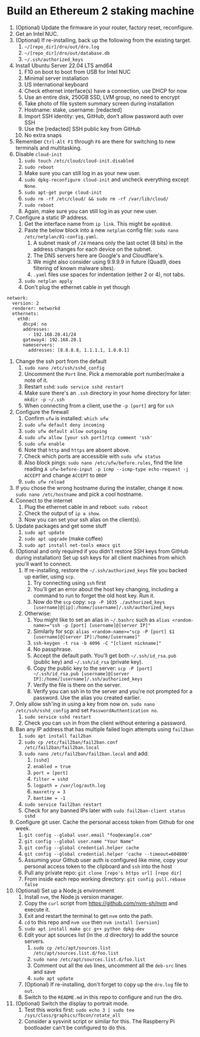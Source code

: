 # Build an Ethereum 2 staking machine

1. (Optional) Update the firmware in your router, factory reset, reconfigure.
1. Get an Intel NUC.
1. (Optional) If re-installing, back up the following from the existing target.
    1. `~/[repo_dir]/dro/out/dro.log`
    1. `~/[repo_dir]/dro/out/database.db`
    1. `~/.ssh/authorized_keys`
1. Install Ubuntu Server 22.04 LTS amd64
    1. F10 on boot to boot from USB for Intel NUC
    1. Minimal server installation
    1. US international keyboard
    1. Check ethernet interface(s) have a connection, use DHCP for now
    1. Use an entire disk, 250GB SSD, LVM group, no need to encrypt
    1. Take photo of file system summary screen during installation
    1. Hostname: stake, username: [redacted]
    1. Import SSH identity: yes, GitHub, don’t allow password auth over SSH
    1. Use the [redacted] SSH public key from GitHub
    1. No extra snaps
1. Remember `Ctrl-Alt F1` through `F6` are there for switching to new terminals and multitasking.
1. Disable `cloud-init`
    1. `sudo touch /etc/cloud/cloud-init.disabled`
    1. `sudo reboot`
    1. Make sure you can still log in as your new user.
    1. `sudo dpkg-reconfigure cloud-init` and uncheck everything except `None`.
    1. `sudo apt-get purge cloud-init`
    1. `sudo rm -rf /etc/cloud/ && sudo rm -rf /var/lib/cloud/`
    1. `sudo reboot`
    1. Again, make sure you can still log in as your new user.
1. Configure a static IP address.
    1. Get the interface name from `ip link`. This might be `epn88s0`.
    1. Paste the below block into a new `netplan` config file: `sudo nano /etc/netplan/01-config.yaml`.
        1. A subnet mask of `/24` means only the last octet (8 bits) in the address changes for each device on the subnet.
        1. The DNS servers here are Google's and Cloudflare's.
        1. We might also consider using 9.9.9.9 in future (Quad9, does filtering of known malware sites).
        1. `.yaml` files use spaces for indentation (either 2 or 4), not tabs.
    1. `sudo netplan apply`
    1. Don't plug the ethernet cable in yet though
```
network:
  version: 2
  renderer: networkd
  ethernets:
    eth0:
      dhcp4: no
      addresses:
        - 192.168.20.41/24
      gateway4: 192.168.20.1
      nameservers:
        addresses: [8.8.8.8, 1.1.1.1, 1.0.0.1]
```
1. Change the ssh port from the default
    1. `sudo nano /etc/ssh/sshd_config`
    1. Uncomment the `Port` line. Pick a memorable port number/make a note of it.
    1. Restart `sshd`: `sudo service sshd restart`
    1. Make sure there's an `.ssh` directory in your home directory for later: `mkdir -p ~/.ssh`
    1. When connecting from a client, use the `-p [port]` arg for `ssh`
1. Configure the firewall
    1. Confirm `ufw` is installed: `which ufw`
    1. `sudo ufw default deny incoming`
    1. `sudo ufw default allow outgoing`
    1. `sudo ufw allow [your ssh port]/tcp comment 'ssh'`
    1. `sudo ufw enable`
    1. Note that `http` and `https` are absent above.
    1. Check which ports are accessible with `sudo ufw status`
    1. Also block pings: `sudo nano /etc/ufw/before.rules`, find the line reading `A ufw-before-input -p icmp --icmp-type echo-request -j ACCEPT` and change `ACCEPT` to `DROP`
    1. `sudo ufw reload`
1. If you chose the wrong hostname during the installer, change it now. `sudo nano /etc/hostname` and pick a cool hostname.
1. Connect to the internet
    1. Plug the ethernet cable in and reboot: `sudo reboot`
    1. Check the output of `ip a show`.
    1. Now you can set your ssh alias on the client(s).
1. Update packages and get some stuff
    1. `sudo apt update`
    1. `sudo apt upgrade` (make coffee)
    1. `sudo apt install net-tools emacs git`
1. (Optional and only required if you didn't restore SSH keys from GitHub during installation) Set up ssh keys for all client machines from which you'll want to connect.
    1. If re-installing, restore the `~/.ssh/authorized_keys` file you backed up earlier, using `scp`.
        1. Try connecting using `ssh` first
        1. You'll get an error about the host key changing, including a command to run to forget the old host key. Run it.
        1. Now do the `scp` copy: `scp -P 1035 ./authorized_keys [username]@[ip]:/home/[username]/.ssh/authorized_keys`
    1. Otherwise:
        1. You might like to set an alias in `~/.bashrc` such as `alias <random-name>="ssh -p [port] [username]@[server IP]"`
        1. Similarly for scp: `alias <random-name>="scp -P [port] $1 [username]@[server IP]:/home/[username]"`
        1. `ssh-keygen -t rsa -b 4096 -C "[client nickname]"`
        1. No passphrase.
        1. Accept the default path. You'll get both `~/.ssh/id_rsa.pub` (public key) and `~/.ssh/id_rsa` (private key).
        1. Copy the public key to the server: `scp -P [port] ~/.ssh/id_rsa.pub [username]@[server IP]:/home/[username]/.ssh/authorized_keys`
        1. Verify the file is there on the server.
        1. Verify you can ssh in to the server and you're not prompted for a password. Use the alias you created earlier.
1. Only allow ssh'ing in using a key from now on. `sudo nano /etc/ssh/sshd_config` and set `PasswordAuthentication no`.
    1. `sudo service sshd restart`
    1. Check you can `ssh` in from the client without entering a password.
1. Ban any IP address that has multiple failed login attempts using `fail2ban`
    1. `sudo apt install fail2ban`
    1. `sudo cp /etc/fail2ban/fail2ban.conf /etc/fail2ban/fail2ban.local`
    1. `sudo nano /etc/fail2ban/fail2ban.local` and add:
        1. `[sshd]`
        1. `enabled = true`
        1. `port = [port]`
        1. `filter = sshd`
        1. `logpath = /var/log/auth.log`
        1. `maxretry = 3`
        1. `bantime = -1`
    1. `sudo service fail2ban restart`
    1. Check for any banned IPs later with `sudo fail2ban-client status sshd`
1. Configure git user. Cache the personal access token from Github for one week.
    1. `git config --global user.email "foo@example.com"`
    1. `git config --global user.name "Your Name"`
    1. `git config --global credential.helper cache`
    1. `git config --global credential.helper 'cache --timeout=604800'`
    1. Assuming your Github user auth is configured like mine, copy your personal access token to the clipboard and `ssh` into the host
    1. Pull any private repo: `git clone [repo's https url] [repo dir]`
    1. From inside each repo working directory: `git config pull.rebase false`
1. (Optional) Set up a Node.js environment
    1. Install `nvm`, the Node.js version manager.
    1. Copy the `curl` script from https://github.com/nvm-sh/nvm and execute it.
    1. Exit and restart the terminal to get `nvm` onto the path.
    1. `cd` to this repo and `nvm use` then `nvm install [version]`
    1. `sudo apt install make gcc g++ python dpkg-dev`
    1. Edit your apt sources list (in the .d directory) to add the source servers.
        1. `sudo cp /etc/apt/sources.list /etc/apt/sources.list.d/foo.list`
        1. `sudo nano /etc/apt/sources.list.d/foo.list`
        1. Comment out all the `deb` lines, uncomment all the `deb-src` lines and save
        1. `sudo apt update`
    1. (Optional) If re-installing, don't forget to copy up the `dro.log` file to `out`.
    1. Switch to the `README.md` in this repo to configure and run the dro.
1. (Optional) Switch the display to portrait mode.
    1. Test this works first: `sudo echo 3 | sudo tee /sys/class/graphics/fbcon/rotate_all`
    1. Consider a sysvinit script or similar for this. The Raspberry Pi bootloader can't be configured to do this.
